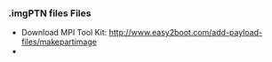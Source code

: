  ### .imgPTN files Files
 * Download MPI Tool Kit: http://www.easy2boot.com/add-payload-files/makepartimage
 * 
